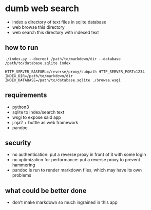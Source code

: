 # dumb web search

- index a directory of text files in sqlite database
- web browse this directory
- web search this directory with indexed text

## how to run

```
./index.py --docroot /path/to/markdown/dir --database /path/to/database.sqlite index

HTTP_SERVER_BASEURL=/reverse/proxy/subpath HTTP_SERVER_PORT=1234 INDEX_DIR=/path/to/markdown/dir INDEX_DATABASE=/path/to/database.sqlite ./browse.wsgi
```

## requirements

- python3
- sqlite to index/search text
- wsgi to expose said app
- jinja2 + bottle as web framework
- pandoc

## security

- no authentication: put a reverse proxy in front of it with some login
- no optimization for performance: put a reverse proxy to prevent hammering
- pandoc is run to render markdown files, which may have its own problems

## what could be better done

- don't make markdown so much ingrained in this app
